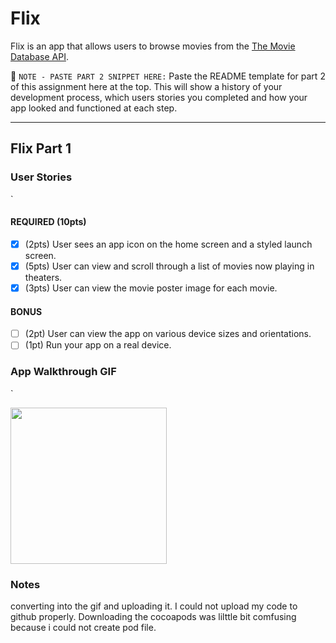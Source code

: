 # Flix

Flix is an app that allows users to browse movies from the [The Movie Database API](http://docs.themoviedb.apiary.io/#).

📝 `NOTE - PASTE PART 2 SNIPPET HERE:` Paste the README template for part 2 of this assignment here at the top. This will show a history of your development process, which users stories you completed and how your app looked and functioned at each step.

---

## Flix Part 1

### User Stories
`

#### REQUIRED (10pts)
- [x] (2pts) User sees an app icon on the home screen and a styled launch screen.
- [x] (5pts) User can view and scroll through a list of movies now playing in theaters.
- [x] (3pts) User can view the movie poster image for each movie.

#### BONUS
- [ ] (2pt) User can view the app on various device sizes and orientations.
- [ ] (1pt) Run your app on a real device.

### App Walkthrough GIF
`



<img src="https://media.giphy.com/media/rWRLxlDWC2KPFiyhos/giphy.gif?cid=790b76113df141df0a09501c274355642e967b4f0baa023d&rid=giphy.gif&ct=g
" width=250><br>

### Notes
converting into the gif and uploading it. I could not upload my code to github properly. Downloading the cocoapods was lilttle bit comfusing because i could not create pod file. 
